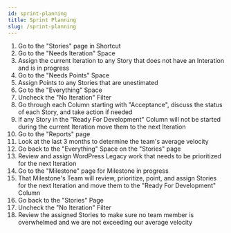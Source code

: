 ```yaml
---
id: sprint-planning
title: Sprint Planning
slug: /sprint-planning
---
```


1. Go to the "Stories" page in Shortcut
1. Go to the "Needs Iteration" Space
1. Assign the current Iteration to any Story that does not have an Interation and is in progress
1. Go to the "Needs Points" Space
1. Assign Points to any Stories that are unestimated
1. Go to the "Everything" Space
1. Uncheck the "No Iteration" Filter
1. Go through each Column starting with "Acceptance", discuss the status of each Story, and take action if needed
1. If any Story in the "Ready For Development" Column will not be started during the current Iteration move them to the next Iteration
1. Go to the "Reports" page
1. Look at the last 3 months to determine the team's average velocity
1. Go back to the "Everything" Space on the "Stories" page
1. Review and assign WordPress Legacy work that needs to be prioritized for the next Iteration
1. Go to the "Milestone" page for Milestone in progress
1. That Milestone's Team will review, prioritize, point, and assign Stories for the next Iteration and move them to the "Ready For Development" Column
1. Go back to the "Stories" Page
1. Uncheck the "No Iteration" Filter
1. Review the assigned Stories to make sure no team member is overwhelmed and we are not exceeding our average velocity

